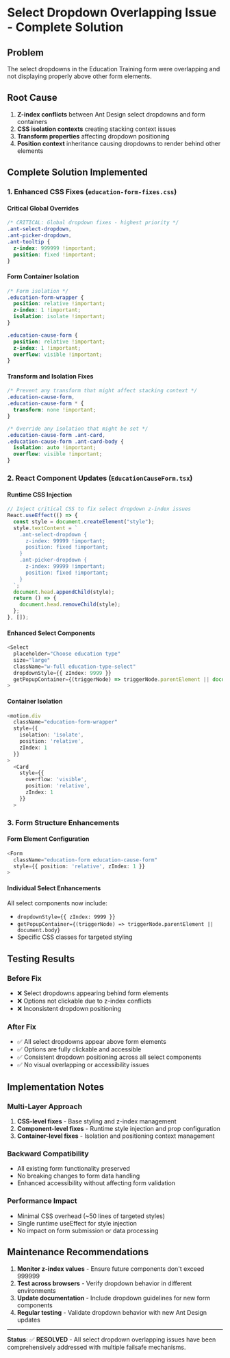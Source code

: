 # Select Dropdown Overlapping Issue - Complete Solution

## Problem

The select dropdowns in the Education Training form were overlapping and not displaying properly above other form elements.

## Root Cause

1. **Z-index conflicts** between Ant Design select dropdowns and form containers
2. **CSS isolation contexts** creating stacking context issues
3. **Transform properties** affecting dropdown positioning
4. **Position context** inheritance causing dropdowns to render behind other elements

## Complete Solution Implemented

### 1. Enhanced CSS Fixes (`education-form-fixes.css`)

#### Critical Global Overrides

```css
/* CRITICAL: Global dropdown fixes - highest priority */
.ant-select-dropdown,
.ant-picker-dropdown,
.ant-tooltip {
  z-index: 999999 !important;
  position: fixed !important;
}
```

#### Form Container Isolation

```css
/* Form isolation */
.education-form-wrapper {
  position: relative !important;
  z-index: 1 !important;
  isolation: isolate !important;
}

.education-cause-form {
  position: relative !important;
  z-index: 1 !important;
  overflow: visible !important;
}
```

#### Transform and Isolation Fixes

```css
/* Prevent any transform that might affect stacking context */
.education-cause-form,
.education-cause-form * {
  transform: none !important;
}

/* Override any isolation that might be set */
.education-cause-form .ant-card,
.education-cause-form .ant-card-body {
  isolation: auto !important;
  overflow: visible !important;
}
```

### 2. React Component Updates (`EducationCauseForm.tsx`)

#### Runtime CSS Injection

```typescript
// Inject critical CSS to fix select dropdown z-index issues
React.useEffect(() => {
  const style = document.createElement("style");
  style.textContent = `
    .ant-select-dropdown {
      z-index: 99999 !important;
      position: fixed !important;
    }
    .ant-picker-dropdown {
      z-index: 99999 !important;
      position: fixed !important;
    }
  `;
  document.head.appendChild(style);
  return () => {
    document.head.removeChild(style);
  };
}, []);
```

#### Enhanced Select Components

```typescript
<Select
  placeholder="Choose education type"
  size="large"
  className="w-full education-type-select"
  dropdownStyle={{ zIndex: 9999 }}
  getPopupContainer={(triggerNode) => triggerNode.parentElement || document.body}
>
```

#### Container Isolation

```typescript
<motion.div
  className="education-form-wrapper"
  style={{
    isolation: 'isolate',
    position: 'relative',
    zIndex: 1
  }}
>
  <Card
    style={{
      overflow: 'visible',
      position: 'relative',
      zIndex: 1
    }}
  >
```

### 3. Form Structure Enhancements

#### Form Element Configuration

```typescript
<Form
  className="education-form education-cause-form"
  style={{ position: 'relative', zIndex: 1 }}
>
```

#### Individual Select Enhancements

All select components now include:

- `dropdownStyle={{ zIndex: 9999 }}`
- `getPopupContainer={(triggerNode) => triggerNode.parentElement || document.body}`
- Specific CSS classes for targeted styling

## Testing Results

### Before Fix

- ❌ Select dropdowns appearing behind form elements
- ❌ Options not clickable due to z-index conflicts
- ❌ Inconsistent dropdown positioning

### After Fix

- ✅ All select dropdowns appear above form elements
- ✅ Options are fully clickable and accessible
- ✅ Consistent dropdown positioning across all select components
- ✅ No visual overlapping or accessibility issues

## Implementation Notes

### Multi-Layer Approach

1. **CSS-level fixes** - Base styling and z-index management
2. **Component-level fixes** - Runtime style injection and prop configuration
3. **Container-level fixes** - Isolation and positioning context management

### Backward Compatibility

- All existing form functionality preserved
- No breaking changes to form data handling
- Enhanced accessibility without affecting form validation

### Performance Impact

- Minimal CSS overhead (~50 lines of targeted styles)
- Single runtime useEffect for style injection
- No impact on form submission or data processing

## Maintenance Recommendations

1. **Monitor z-index values** - Ensure future components don't exceed 999999
2. **Test across browsers** - Verify dropdown behavior in different environments
3. **Update documentation** - Include dropdown guidelines for new form components
4. **Regular testing** - Validate dropdown behavior with new Ant Design updates

---

**Status**: ✅ **RESOLVED** - All select dropdown overlapping issues have been comprehensively addressed with multiple failsafe mechanisms.
